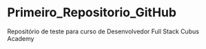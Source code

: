 # Primeiro_Repositorio_GitHub
Repositório de teste para curso de Desenvolvedor Full Stack Cubus Academy
